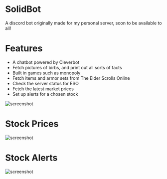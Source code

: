 # SolidBot
A discord bot originally made for my personal server, soon to be available to all!

# Features
- A chatbot powered by Cleverbot
- Fetch pictures of birbs, and print out all sorts of facts
- Built in games such as monopoly 
- Fetch items and armor sets from The Elder Scrolls Online
- Check the server status for ESO
- Fetch the latest market prices
- Set up alerts for a chosen stock

![screenshot](https://media.discordapp.net/attachments/816906321408032778/849932321062912030/unknown.png)

# Stock Prices
![screenshot](https://media.discordapp.net/attachments/816906321408032778/849935039441535006/unknown.png)

# Stock Alerts
![screenshot](https://media.discordapp.net/attachments/816906321408032778/849934976073728000/unknown.png)
